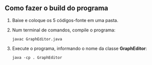 ## Como fazer o build do programa

1. Baixe e coloque os 5 códigos-fonte em uma pasta.

2. Num terminal de comandos, compile o programa:

   ```
   javac GraphEditor.java
   ```

3. Execute o programa, informando o nome da classe **GraphEditor**:

   ```
   java -cp . GraphEditor
   ```
